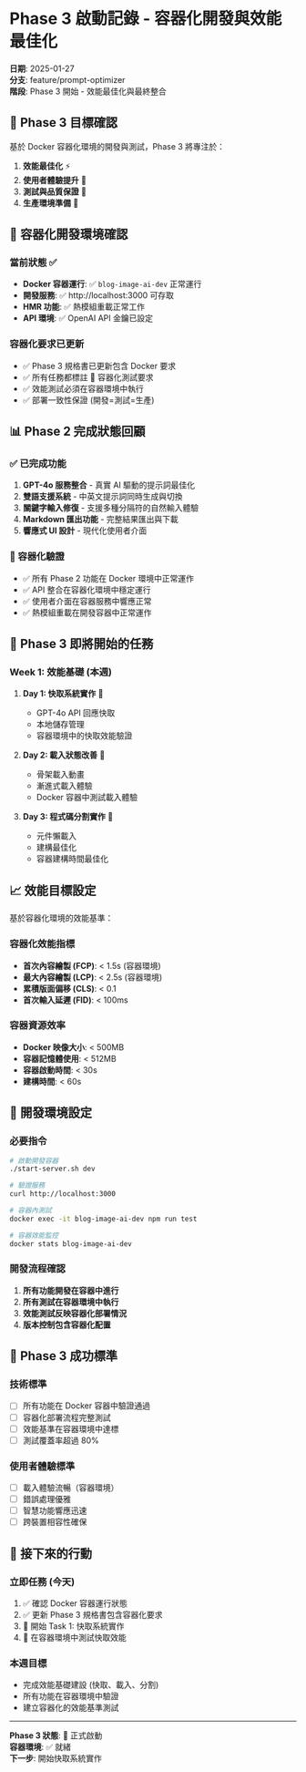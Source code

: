 # Phase 3 啟動記錄 - 容器化開發與效能最佳化

**日期**: 2025-01-27  
**分支**: feature/prompt-optimizer  
**階段**: Phase 3 開始 - 效能最佳化與最終整合

## 🎯 Phase 3 目標確認

基於 Docker 容器化環境的開發與測試，Phase 3 將專注於：

1. **效能最佳化** ⚡
2. **使用者體驗提升** 🎨  
3. **測試與品質保證** 🧪
4. **生產環境準備** 🚀

## 🐳 容器化開發環境確認

### 當前狀態 ✅
- **Docker 容器運行**: ✅ `blog-image-ai-dev` 正常運行
- **開發服務**: ✅ http://localhost:3000 可存取
- **HMR 功能**: ✅ 熱模組重載正常工作
- **API 環境**: ✅ OpenAI API 金鑰已設定

### 容器化要求已更新
- ✅ Phase 3 規格書已更新包含 Docker 要求
- ✅ 所有任務都標註 🐳 容器化測試要求
- ✅ 效能測試必須在容器環境中執行
- ✅ 部署一致性保證 (開發=測試=生產)

## 📊 Phase 2 完成狀態回顧

### ✅ 已完成功能
1. **GPT-4o 服務整合** - 真實 AI 驅動的提示詞最佳化
2. **雙語支援系統** - 中英文提示詞同時生成與切換
3. **關鍵字輸入修復** - 支援多種分隔符的自然輸入體驗
4. **Markdown 匯出功能** - 完整結果匯出與下載
5. **響應式 UI 設計** - 現代化使用者介面

### 🧪 容器化驗證
- ✅ 所有 Phase 2 功能在 Docker 環境中正常運作
- ✅ API 整合在容器化環境中穩定運行
- ✅ 使用者介面在容器服務中響應正常
- ✅ 熱模組重載在開發容器中正常運作

## 🚀 Phase 3 即將開始的任務

### Week 1: 效能基礎 (本週)
1. **Day 1: 快取系統實作** 🐳
   - GPT-4o API 回應快取
   - 本地儲存管理
   - 容器環境中的快取效能驗證

2. **Day 2: 載入狀態改善** 🐳  
   - 骨架載入動畫
   - 漸進式載入體驗
   - Docker 容器中測試載入體驗

3. **Day 3: 程式碼分割實作** 🐳
   - 元件懶載入
   - 建構最佳化
   - 容器建構時間最佳化

## 📈 效能目標設定

基於容器化環境的效能基準：

### 容器化效能指標
- **首次內容繪製 (FCP)**: < 1.5s (容器環境)
- **最大內容繪製 (LCP)**: < 2.5s (容器環境)  
- **累積版面偏移 (CLS)**: < 0.1
- **首次輸入延遲 (FID)**: < 100ms

### 容器資源效率
- **Docker 映像大小**: < 500MB
- **容器記憶體使用**: < 512MB
- **容器啟動時間**: < 30s
- **建構時間**: < 60s

## 🔧 開發環境設定

### 必要指令
```bash
# 啟動開發容器
./start-server.sh dev

# 驗證服務
curl http://localhost:3000

# 容器內測試
docker exec -it blog-image-ai-dev npm run test

# 容器效能監控
docker stats blog-image-ai-dev
```

### 開發流程確認
1. **所有功能開發在容器中進行**
2. **所有測試在容器環境中執行**  
3. **效能測試反映容器化部署情況**
4. **版本控制包含容器化配置**

## 🎯 Phase 3 成功標準

### 技術標準
- [ ] 所有功能在 Docker 容器中驗證通過
- [ ] 容器化部署流程完整測試
- [ ] 效能基準在容器環境中達標
- [ ] 測試覆蓋率超過 80%

### 使用者體驗標準  
- [ ] 載入體驗流暢（容器環境）
- [ ] 錯誤處理優雅
- [ ] 智慧功能響應迅速
- [ ] 跨裝置相容性確保

## 📅 接下來的行動

### 立即任務 (今天)
1. ✅ 確認 Docker 容器運行狀態
2. ✅ 更新 Phase 3 規格書包含容器化要求
3. 🚧 開始 Task 1: 快取系統實作
4. 🚧 在容器環境中測試快取效能

### 本週目標
- 完成效能基礎建設 (快取、載入、分割)
- 所有功能在容器環境中驗證
- 建立容器化的效能基準測試

---

**Phase 3 狀態**: 🚀 正式啟動  
**容器環境**: ✅ 就緒  
**下一步**: 開始快取系統實作
